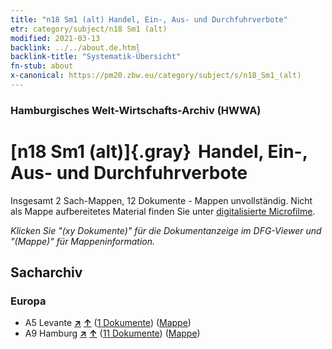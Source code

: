 ```yaml
---
title: "n18 Sm1 (alt) Handel, Ein-, Aus- und Durchfuhrverbote"
etr: category/subject/n18 Sm1 (alt)
modified: 2021-03-13
backlink: ../../about.de.html
backlink-title: "Systematik-Übersicht"
fn-stub: about
x-canonical: https://pm20.zbw.eu/category/subject/s/n18_Sm1_(alt)
---
```


### Hamburgisches Welt-Wirtschafts-Archiv (HWWA)
# [n18 Sm1 (alt)]{.gray}&#8201; Handel, Ein-, Aus- und Durchfuhrverbote&#160; 




Insgesamt 2 Sach-Mappen, 12 Dokumente - Mappen unvollständig.
Nicht als Mappe aufbereitetes Material finden Sie unter [digitalisierte Microfilme](/film/h1_sh.de.html).

_Klicken Sie "(xy Dokumente)" für die Dokumentanzeige im DFG-Viewer und "(Mappe)" für Mappeninformation._

## Sacharchiv




### Europa

- A5 Levante [**&nearr;**](../../../geo/i/140898/about.de.html "Levante (alle Mappen)") [**&uarr;**](../../../geo/about.de.html#A5 "Ländersystematik") (<a href="https://pm20.zbw.eu/dfgview/sh/140898,145263" title="über: Levante : Handel, Ein-, Aus- und Durchfuhrverbote" target="_blank">1 Dokumente</a>) ([Mappe](../../../../folder/sh/1408xx/140898/1452xx/145263/about.de.html))
- A9 Hamburg [**&nearr;**](../../../geo/i/140905/about.de.html "Hamburg (alle Mappen)") [**&uarr;**](../../../geo/about.de.html#A9 "Ländersystematik") (<a href="https://pm20.zbw.eu/dfgview/sh/140905,145263" title="über: Hamburg : Handel, Ein-, Aus- und Durchfuhrverbote" target="_blank">11 Dokumente</a>) ([Mappe](../../../../folder/sh/1409xx/140905/1452xx/145263/about.de.html))


